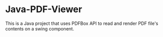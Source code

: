 # Java-PDF-Viewer

This is a Java project that uses PDFBox API to read and render PDF file's contents on a swing component.